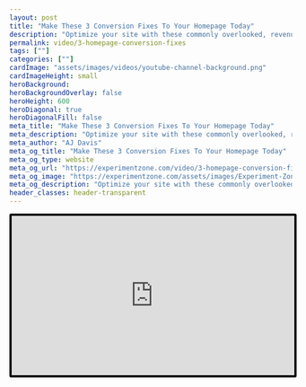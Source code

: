 ```yaml
---
layout: post
title: "Make These 3 Conversion Fixes To Your Homepage Today"
description: "Optimize your site with these commonly overlooked, revenue boosting, characteristics of your homepage."
permalink: video/3-homepage-conversion-fixes
tags: [""]
categories: [""]
cardImage: "assets/images/videos/youtube-channel-background.png"
cardImageHeight: small
heroBackground:
heroBackgroundOverlay: false
heroHeight: 600
heroDiagonal: true
heroDiagonalFill: false
meta_title: "Make These 3 Conversion Fixes To Your Homepage Today"
meta_description: "Optimize your site with these commonly overlooked, revenue boosting, characteristics of your homepage."
meta_author: "AJ Davis"
meta_og_title: "Make These 3 Conversion Fixes To Your Homepage Today"
meta_og_type: website
meta_og_url: "https://experimentzone.com/video/3-homepage-conversion-fixes"
meta_og_image: "https://experimentzone.com/assets/images/Experiment-Zone-logo-color.png"
meta_og_description: "Optimize your site with these commonly overlooked, revenue boosting, characteristics of your homepage."
header_classes: header-transparent
---
```


<style>
    .video {
        border: 4px solid black;
        border-radius: 3px;
    }
    .work-summary {
        border: 0px solid black;
    }
    .iframe-container{
        position: relative;
        width: 100%;
        padding-bottom: 56.25%; 
        height: 0;
    }
    .iframe-container iframe{
        position: absolute;
        top:0;
        left: 0;
        width: 100%;
        height: 100%;
    }
</style>

<div class="mt-0 mt-md-n20 work work-summary justify-content-center iframe-container">
    <iframe class="video" src="https://www.youtube.com/embed/qhNiXMYSrRk" title="YouTube video player" frameborder="0" allow="accelerometer; autoplay; clipboard-write; encrypted-media; gyroscope; picture-in-picture" allowfullscreen></iframe>
</div>
